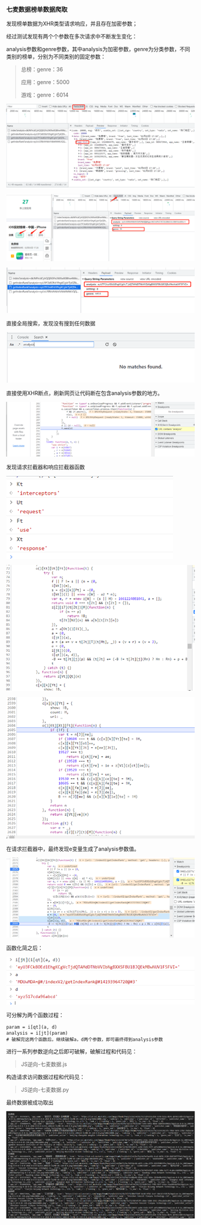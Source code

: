 ### 七麦数据榜单数据爬取

发现榜单数据为XHR类型请求响应，并且存在加密参数；

经过测试发现有两个个参数在多次请求中不断发生变化：

analysis参数和genre参数，其中analysis为加密参数，genre为分类参数，不同类别的榜单，分别为不同类别的固定参数：

> 总榜：genre：36
>
> 应用：genre：5000
>
> 游戏：genre：6014

![image-20230203172847176](markdown_images/image-20230203172847176.png)

![image-20230203172653670](markdown_images/image-20230203172653670.png)

![image-20230203172750574](markdown_images/image-20230203172750574.png)

直接全局搜索，发现没有搜到任何数据

![image-20230203173710180](markdown_images/image-20230203173710180.png)

直接使用XHR断点，刷新网页让代码断在包含analysis参数的地方。

![image-20230203174412745](markdown_images/image-20230203174412745.png)

发现请求拦截器和响应拦截器函数

![image-20230203175053320](markdown_images/image-20230203175053320.png)

![image-20230203175119484](markdown_images/image-20230203175119484.png)

![image-20230203175142271](markdown_images/image-20230203175142271.png)

在请求拦截器中，最终发现e变量生成了analysis参数值。

![image-20230203175647614](markdown_images/image-20230203175647614.png)

函数化简之后：

![image-20230203175938108](markdown_images/image-20230203175938108.png)

可分解为两个函数过程：

```
param = i[qt](a, d)
analysis = i[jt](param)
# 破解完这两个函数后，继续破解a，d两个参数，即可最终得到analysis参数
```

进行一系列参数逆向之后即可破解，破解过程和代码见：

> JS逆向-七麦数据.js

构造请求访问数据过程和代码见：

> JS逆向-七麦数据.py

最终数据被成功取出

![image-20230203201519495](markdown_images/image-20230203201519495.png)